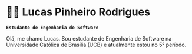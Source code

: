 # 👨‍💻 Lucas Pinheiro Rodrigues

**`Estudante de Engenharia de Software`** 

Olá, me chamo Lucas. Sou estudante de Engenharia de Software na Universidade Católica de Brasília (UCB) e atualmente estou no 5° período.
<!--
**lucaspinheiror/lucaspinheiror** is a ✨ _special_ ✨ repository because its `README.md` (this file) appears on your GitHub profile.

Here are some ideas to get you started:

- 🔭 I’m currently working on ...
- 🌱 I’m currently learning ...
- 👯 I’m looking to collaborate on ...
- 🤔 I’m looking for help with ...
- 💬 Ask me about ...
- 📫 How to reach me: ...
- 😄 Pronouns: ...
- ⚡ Fun fact: ...
-->
